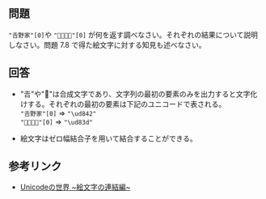 ## 問題

`"𠮷野家"[0]`や `"👨‍👨‍👧‍👧"[0]` が何を返す調べなさい。それぞれの結果について説明しなさい。問題 7.8 で得た絵文字に対する知見も述べなさい。

## 回答

- "𠮷"や"👨"は合成文字であり、文字列の最初の要素のみを出力すると文字化けする。それぞれの最初の要素は下記のユニコードで表される。  
  `"𠮷野家"[0]` => `"\ud842"`  
  `"👨‍👨‍👧‍👧"[0]` => `"\ud83d"`

- 絵文字はゼロ幅結合子を用いて結合することができる。

## 参考リンク

- [Unicodeの世界 ~絵文字の連結編~](https://qiita.com/noritsune/items/46134cb7a50236540be5)
